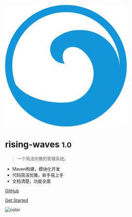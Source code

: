 ![logo](img/icon.svg) 

# **rising-waves <small>1.0</small>**

>   一个简洁优雅的管理系统。 

 - Maven构建，模块化开发
 - 代码简洁优雅，新手易上手
 - 文档清楚，功能全面



[GitHub](Yookoo/rising-waves/)

[Get Started](#docsify)



<!-- 背景图片 -->
<!-- ![](_media/bg.png) -->


<!-- 背景色 -->
![color](#f0f0f0)